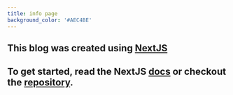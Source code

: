 ```yaml
---
title: info page
background_color: '#AEC4BE'
---
```

## This blog was created using [NextJS](https://nextjs.org/) 

## To get started, read the NextJS [docs](https://nextjs.org/docs) or checkout the [repository](https://github.com/mlabate/nextjs-blog-kickstarter).
